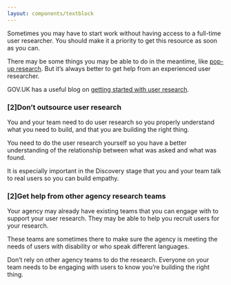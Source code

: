 ```yaml
---
layout: components/textblock
---
```


Sometimes you may have to start work without having access to a full-time user researcher. You should make it a priority to get this resource as soon as you can.

There may be some things you may be able to do in the meantime, like [pop-up research](https://www.gov.uk/service-manual/user-research/doing-pop-up-research). But it’s always better to get help from an experienced user researcher.

GOV.UK has a useful blog on [getting started with user research](https://userresearch.blog.gov.uk/2015/03/18/so-youre-going-to-be-a-user-researcher-top-tips-to-get-you-going/).

### [2]Don’t outsource user research

You and your team need to do user research so you properly understand what you need to build, and that you are building the right thing.

You need to do the user research yourself so you have a better understanding of the relationship between what was asked and what was found.

It is especially important in the Discovery stage that you and your team talk to real users so you can build empathy.

### [2]Get help from other agency research teams

Your agency may already have existing teams that you can engage with to support your user research. They may be able to help you recruit users for your research.

These teams are sometimes there to make sure the agency is meeting the needs of users with disability or who speak different languages.

Don’t rely on other agency teams to do the research. Everyone on your team needs to be engaging with users to know you’re building the right thing.
